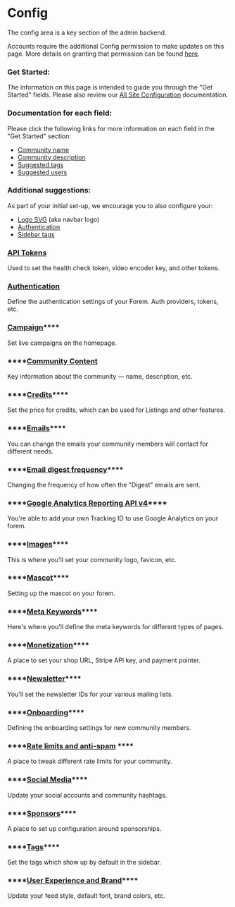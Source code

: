 # Config

The config area is a key section of the admin backend.

Accounts require the additional Config permission to make updates on this page.  More details on granting that permission can be found [here](../users/user-roles.md#single-resource-admin). 

### Get Started:

The information on this page is intended to guide you through the "Get Started" fields.  Please also review our [All Site Configuration](./) documentation.

### Documentation for each field:

Please click the following links for more information on each field in the "Get Started" section:

* [Community name](community-content.md#community-name)
* [Community description](community-content.md#community-description)
* [Suggested tags](onboarding.md#suggested-users-and-tags)
* [Suggested users](onboarding.md#suggested-users-and-tags)

### Additional suggestions:

As part of your initial set-up, we encourage you to also configure your:

* [Logo SVG](images.md#logo-svg) \(aka navbar logo\)
* [Authentication](authentication.md)
* [Sidebar tags](tags.md#sidebar-tags)

### [API Tokens](api-tokens.md)

Used to set the health check token, video encoder key, and other tokens.

### [Authentication](authentication.md)

Define the authentication settings of your Forem.  Auth providers, tokens, etc.

### [**Campaign**](campaign.md)\*\*\*\*

Set live campaigns on the homepage.

### \*\*\*\*[**Community Content**](community-content.md)

Key information about the community — name, description, etc.

### \*\*\*\*[**Credits**](credits.md)\*\*\*\*

Set the price for credits, which can be used for Listings and other features.

### \*\*\*\*[**Emails**](emails.md)\*\*\*\*

You can change the emails your community members will contact for different needs.

### \*\*\*\*[**Email digest frequency**](email-digest.md)\*\*\*\*

Changing the frequency of how often the "Digest" emails are sent.

### \*\*\*\*[**Google Analytics Reporting API v4**](google-analytics.md)\*\*\*\*

You're able to add your own Tracking ID to use Google Analytics on your forem.

### \*\*\*\*[**Images**](images.md)\*\*\*\*

This is where you'll set your community logo, favicon, etc.

### \*\*\*\*[**Mascot**](mascot.md)\*\*\*\*

Setting up the mascot on your forem.

### \*\*\*\*[**Meta Keywords**](meta-keywords.md)\*\*\*\*

Here's where you'll define the meta keywords for different types of pages.

### \*\*\*\*[**Monetization**](monetization.md)\*\*\*\*

A place to set your shop URL, Stripe API key, and payment pointer.

### \*\*\*\*[**Newsletter**](newsletter.md)\*\*\*\*

You'll set the newsletter IDs for your various mailing lists.

### \*\*\*\*[**Onboarding**](onboarding.md)\*\*\*\*

Defining the onboarding settings for new community members.

### \*\*\*\*[**Rate limits and anti-spam**](rate-limits.md) ****

A place to tweak different rate limits for your community.

### \*\*\*\*[**Social Media**](social-media.md)\*\*\*\*

Update your social accounts and community hashtags.

### \*\*\*\*[**Sponsors**](sponsors.md)\*\*\*\*

A place to set up configuration around sponsorships.

### \*\*\*\*[**Tags**](tags.md)\*\*\*\*

Set the tags which show up by default in the sidebar.

### \*\*\*\*[**User Experience and Brand**](user-experience-and-brand.md)\*\*\*\*

Update your feed style, default font, brand colors, etc.

